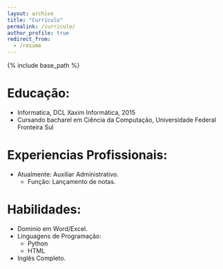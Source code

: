 ```yaml
---
layout: archive
title: "Currículo"
permalink: /curriculo/
author_profile: true
redirect_from:
  - /resume
---
```


{% include base_path %}

Educação:
======
* Informatica, DCL Xaxim Informática, 2015
* Cursando bacharel em Ciência da Computação, Universidade Federal Fronteira Sul


Experiencias Profissionais:
======
* Atualmente: Auxiliar Administrativo.
  * Função: Lançamento de notas.
  
Habilidades:
======
* Dominio em Word/Excel.
* Linguagens de Programação:
  * Python
  * HTML
* Inglês Completo.

